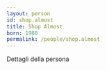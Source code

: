 ```yaml
---
layout: person
id: shop.almost
title: Shop Almost
born: 1988
permalink: /people/shop.almost
---
```


Dettagli della persona 